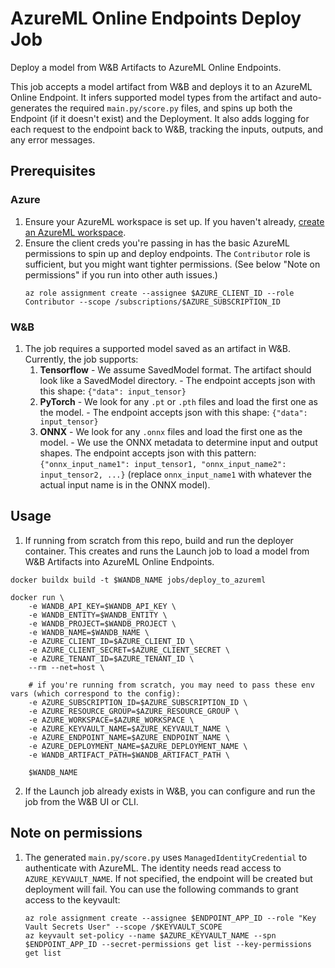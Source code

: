 # AzureML Online Endpoints Deploy Job

Deploy a model from W&B Artifacts to AzureML Online Endpoints.

This job accepts a model artifact from W&B and deploys it to an AzureML Online Endpoint. It infers supported model types from the artifact and auto-generates the required `main.py/score.py` files, and spins up both the Endpoint (if it doesn't exist) and the Deployment. It also adds logging for each request to the endpoint back to W&B, tracking the inputs, outputs, and any error messages.

## Prerequisites

### Azure

1. Ensure your AzureML workspace is set up. If you haven't already, [create an AzureML workspace](https://learn.microsoft.com/en-us/azure/machine-learning/quickstart-create-resources?view=azureml-api-2).
2. Ensure the client creds you're passing in has the basic AzureML permissions to spin up and deploy endpoints. The `Contributor` role is sufficient, but you might want tighter permissions. (See below "Note on permissions" if you run into other auth issues.)
   ```
   az role assignment create --assignee $AZURE_CLIENT_ID --role Contributor --scope /subscriptions/$AZURE_SUBSCRIPTION_ID
   ```

### W&B

1. The job requires a supported model saved as an artifact in W&B. Currently, the job supports:
   1. **Tensorflow** - We assume SavedModel format. The artifact should look like a SavedModel directory. - The endpoint accepts json with this shape: `{"data": input_tensor}`
   2. **PyTorch** - We look for any `.pt` or `.pth` files and load the first one as the model. - The endpoint accepts json with this shape: `{"data": input_tensor}`
   3. **ONNX** - We look for any `.onnx` files and load the first one as the model. - We use the ONNX metadata to determine input and output shapes. The endpoint accepts json with this pattern: `{"onnx_input_name1": input_tensor1, "onnx_input_name2": input_tensor2, ...}` (replace `onnx_input_name1` with whatever the actual input name is in the ONNX model).

## Usage

1. If running from scratch from this repo, build and run the deployer container. This creates and runs the Launch job to load a model from W&B Artifacts into AzureML Online Endpoints.

```
docker buildx build -t $WANDB_NAME jobs/deploy_to_azureml

docker run \
    -e WANDB_API_KEY=$WANDB_API_KEY \
    -e WANDB_ENTITY=$WANDB_ENTITY \
    -e WANDB_PROJECT=$WANDB_PROJECT \
    -e WANDB_NAME=$WANDB_NAME \
    -e AZURE_CLIENT_ID=$AZURE_CLIENT_ID \
    -e AZURE_CLIENT_SECRET=$AZURE_CLIENT_SECRET \
    -e AZURE_TENANT_ID=$AZURE_TENANT_ID \
    --rm --net=host \

    # if you're running from scratch, you may need to pass these env vars (which correspond to the config):
    -e AZURE_SUBSCRIPTION_ID=$AZURE_SUBSCRIPTION_ID \
    -e AZURE_RESOURCE_GROUP=$AZURE_RESOURCE_GROUP \
    -e AZURE_WORKSPACE=$AZURE_WORKSPACE \
    -e AZURE_KEYVAULT_NAME=$AZURE_KEYVAULT_NAME \
    -e AZURE_ENDPOINT_NAME=$AZURE_ENDPOINT_NAME \
    -e AZURE_DEPLOYMENT_NAME=$AZURE_DEPLOYMENT_NAME \
    -e WANDB_ARTIFACT_PATH=$WANDB_ARTIFACT_PATH \

    $WANDB_NAME
```

2. If the Launch job already exists in W&B, you can configure and run the job from the W&B UI or CLI.

## Note on permissions

1. The generated `main.py/score.py` uses `ManagedIdentityCredential` to authenticate with AzureML. The identity needs read access to `AZURE_KEYVAULT_NAME`. If not specified, the endpoint will be created but deployment will fail. You can use the following commands to grant access to the keyvault:
   ```
   az role assignment create --assignee $ENDPOINT_APP_ID --role "Key Vault Secrets User" --scope /$KEYVAULT_SCOPE
   az keyvault set-policy --name $AZURE_KEYVAULT_NAME --spn $ENDPOINT_APP_ID --secret-permissions get list --key-permissions get list
   ```
